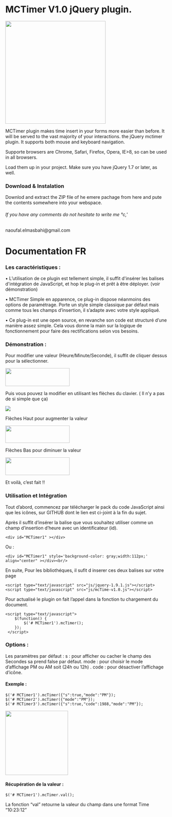 MCTimer V1.0 jQuery plugin.
=======
<img border="0" height="320" src="http://1.bp.blogspot.com/-ylMTP2xVyFM/UcK9U9C4Q2I/AAAAAAAAAjQ/bFt36UAYDcc/s320/image001.png" width="312">

MCTimer plugin makes time insert in your forms more easier than before.
It will be served to the vast majority of your interactions.
the jQuery mctimer plugin. It supports both mouse and keyboard navigation.

Supporte browsers are Chrome, Safari, Firefox, Opera, IE>8, so can be used in all browsers.

Load them up in your project. Make sure you have jQuery 1.7 or later, as well.


<h3>
Download & Instalation</h3>

Downlod and extract the ZIP file of he emere pachage from here and pute the contents somewhere into your webspace.

<h6>
If you have any comments do not hesitate to write me °c,'</h6>
naoufal.elmasbahi@gmail.com

Documentation FR
==========
<h3>Les caractéristiques :</h3>

• L’utilisation de ce plugin est tellement simple, il suffit d'insérer  les balises d'intégration de JavaScript, et hop le plug-in et prêt à être déployer. (voir démonstration)

• MCTimer Simple en apparence, ce plug-in dispose néanmoins des options de paramétrage. Porte un style simple classique par défaut mais comme tous les champs d’insertion, il s’adapte avec votre style appliqué.

• Ce plug-in est une open source, en revanche son code est structuré d’une manière assez simple. Cela vous donne la main sur la logique de fonctionnement pour faire des rectifications selon vos besoins.

<h3>Démonstration :</h3>

Pour modifier une valeur (Heure/Minute/Seconde), il suffit de cliquer dessus pour la sélectionner. 
 
<img border="0" height="56" src="http://3.bp.blogspot.com/-FTUG9WxSlgs/UcK-3pR6yHI/AAAAAAAAAkA/RPG8QwEY7-c/s200/image002.png" width="200">

Puis vous pouvez la modifier en utilisant les flèches du clavier. ( Il n’y a pas de si simple que ça) 

<img border="0" src="http://4.bp.blogspot.com/-pvFRzjxXN_I/UcK9U1qAX8I/AAAAAAAAAjM/o6-Yc796e1o/s1600/image003.png"> 

Flèches Haut pour augmenter la valeur 

<img border="0" height="54" src="http://2.bp.blogspot.com/-nnBarsWPoSY/UcK-3362SpI/AAAAAAAAAj8/-jMrtB5GwYY/s200/image005.png" width="200">

Flèches Bas  pour diminuer la valeur

<img border="0" height="55" src="http://2.bp.blogspot.com/-Qdc60jKKI24/UcK-3pHNpcI/AAAAAAAAAj4/s41f1RCuVrM/s200/image004.png" width="200">
 
 
Et voilà, c’est fait !!

<h3>Utilisation et Intégration</h3>

Tout d’abord, commencez par télécharger le pack du code JavaScript ainsi que les icônes, sur GITHUB dont le lien est ci-joint à la fin du sujet.
 
Après il suffit d’insérer  la balise que vous souhaitez utiliser comme un champ d’insertion d’heure avec un identificateur (id).

	<div id="MCTimer1" ></div>


Ou :

	
	<div id="MCTimer1" style='background-color: gray;width:112px;' align="center" ></div><br/>
	

En suite, Pour les bibliothéques, il sufit d inserer ces deux balises sur votre page


	<script type="text/javascript" src="js/jquery-1.9.1.js"></script>
	<script type="text/javascript" src="js/mcTime-v1.0.js"></script>


Pour actualisé le plugin on fait l’appel dans la fonction tu chargement du document.


	<script type="text/javascript">
	    $(function() {
	        $('# MCTimer1').mcTimer();
	    });    
	 </script>


<h3>Options :</h3>


Les paramètres par défaut :
   	s 	: pour  afficher ou cacher le champ des Secondes sa prend false par défaut. 
	mode 	: pour choisir le mode d’affichage PM ou AM soit (24h ou 12h) . 
	code 	: pour désactiver l’affichage d’icône. 


<h4>Exemple :</h4>

	$('# MCTimer1').mcTimer({"s":true,"mode":"PM"});
	$('# MCTimer2').mcTimer({"mode":"PM"});
	$('# MCTimer3').mcTimer({"s":true,"code":1988,"mode":"PM"});

<img border="0" height="200" src="http://1.bp.blogspot.com/-ylMTP2xVyFM/UcK9U9C4Q2I/AAAAAAAAAjQ/bFt36UAYDcc/s200/image001.png" width="195">
<h4>Récupération de la valeur :</h4>

	$('# MCTimer1').mcTimer.val();


La fonction “val” retourne la valeur du champ dans une format Time “10:23:12”




